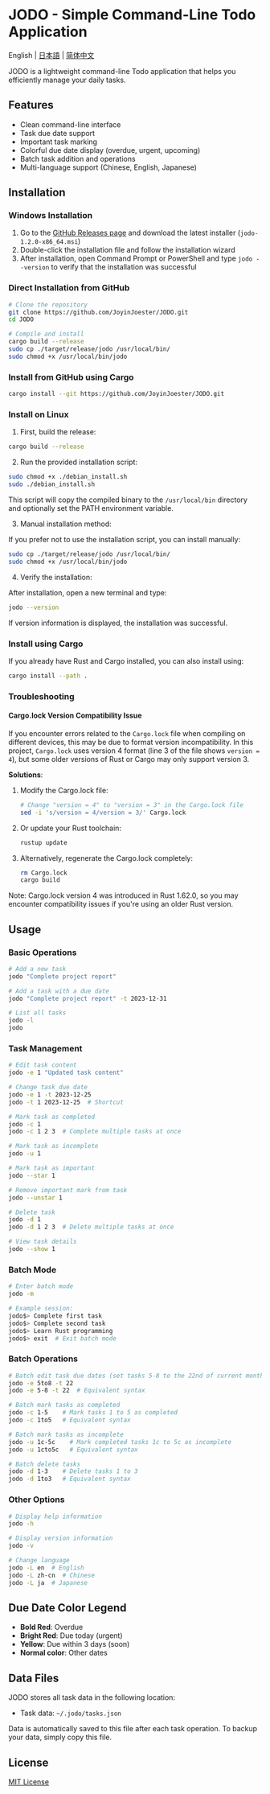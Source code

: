 # JODO - Simple Command-Line Todo Application

English | [日本語](./README_JA.md) | [简体中文](./README.md)

JODO is a lightweight command-line Todo application that helps you efficiently manage your daily tasks.

## Features

- Clean command-line interface
- Task due date support
- Important task marking
- Colorful due date display (overdue, urgent, upcoming)
- Batch task addition and operations
- Multi-language support (Chinese, English, Japanese)

## Installation

### Windows Installation

1. Go to the [GitHub Releases page](https://github.com/JoyinJoester/JODO/releases) and download the latest installer (`jodo-1.2.0-x86_64.msi`)
2. Double-click the installation file and follow the installation wizard
3. After installation, open Command Prompt or PowerShell and type `jodo --version` to verify that the installation was successful

### Direct Installation from GitHub

```bash
# Clone the repository
git clone https://github.com/JoyinJoester/JODO.git
cd JODO

# Compile and install
cargo build --release
sudo cp ./target/release/jodo /usr/local/bin/
sudo chmod +x /usr/local/bin/jodo
```

### Install from GitHub using Cargo

```bash
cargo install --git https://github.com/JoyinJoester/JODO.git
```

### Install on Linux

1. First, build the release:

```bash
cargo build --release
```

2. Run the provided installation script:

```bash
sudo chmod +x ./debian_install.sh
sudo ./debian_install.sh
```

This script will copy the compiled binary to the `/usr/local/bin` directory and optionally set the PATH environment variable.

3. Manual installation method:

If you prefer not to use the installation script, you can install manually:

```bash
sudo cp ./target/release/jodo /usr/local/bin/
sudo chmod +x /usr/local/bin/jodo
```

4. Verify the installation:

After installation, open a new terminal and type:

```bash
jodo --version
```

If version information is displayed, the installation was successful.

### Install using Cargo

If you already have Rust and Cargo installed, you can also install using:

```bash
cargo install --path .
```

### Troubleshooting

#### Cargo.lock Version Compatibility Issue

If you encounter errors related to the `Cargo.lock` file when compiling on different devices, this may be due to format version incompatibility. In this project, `Cargo.lock` uses version 4 format (line 3 of the file shows `version = 4`), but some older versions of Rust or Cargo may only support version 3.

**Solutions**:

1. Modify the Cargo.lock file:
   ```bash
   # Change "version = 4" to "version = 3" in the Cargo.lock file
   sed -i 's/version = 4/version = 3/' Cargo.lock
   ```

2. Or update your Rust toolchain:
   ```bash
   rustup update
   ```

3. Alternatively, regenerate the Cargo.lock completely:
   ```bash
   rm Cargo.lock
   cargo build
   ```

Note: Cargo.lock version 4 was introduced in Rust 1.62.0, so you may encounter compatibility issues if you're using an older Rust version.

## Usage

### Basic Operations

```bash
# Add a new task
jodo "Complete project report"

# Add a task with a due date
jodo "Complete project report" -t 2023-12-31

# List all tasks
jodo -l
jodo
```

### Task Management

```bash
# Edit task content
jodo -e 1 "Updated task content"

# Change task due date
jodo -e 1 -t 2023-12-25
jodo -t 1 2023-12-25  # Shortcut

# Mark task as completed
jodo -c 1
jodo -c 1 2 3  # Complete multiple tasks at once

# Mark task as incomplete
jodo -u 1

# Mark task as important
jodo --star 1

# Remove important mark from task
jodo --unstar 1

# Delete task
jodo -d 1
jodo -d 1 2 3  # Delete multiple tasks at once

# View task details
jodo --show 1
```

### Batch Mode

```bash
# Enter batch mode
jodo -m

# Example session:
jodo$> Complete first task
jodo$> Complete second task
jodo$> Learn Rust programming
jodo$> exit  # Exit batch mode
```

### Batch Operations

```bash
# Batch edit task due dates (set tasks 5-8 to the 22nd of current month)
jodo -e 5to8 -t 22
jodo -e 5-8 -t 22  # Equivalent syntax

# Batch mark tasks as completed
jodo -c 1-5    # Mark tasks 1 to 5 as completed
jodo -c 1to5   # Equivalent syntax

# Batch mark tasks as incomplete
jodo -u 1c-5c    # Mark completed tasks 1c to 5c as incomplete
jodo -u 1cto5c   # Equivalent syntax

# Batch delete tasks
jodo -d 1-3    # Delete tasks 1 to 3
jodo -d 1to3   # Equivalent syntax
```

### Other Options

```bash
# Display help information
jodo -h

# Display version information
jodo -v

# Change language
jodo -L en  # English
jodo -L zh-cn  # Chinese
jodo -L ja  # Japanese
```

## Due Date Color Legend

- **Bold Red**: Overdue
- **Bright Red**: Due today (urgent)
- **Yellow**: Due within 3 days (soon)
- **Normal color**: Other dates

## Data Files

JODO stores all task data in the following location:

- Task data: `~/.jodo/tasks.json`

Data is automatically saved to this file after each task operation. To backup your data, simply copy this file.

## License

[MIT License](LICENSE)
